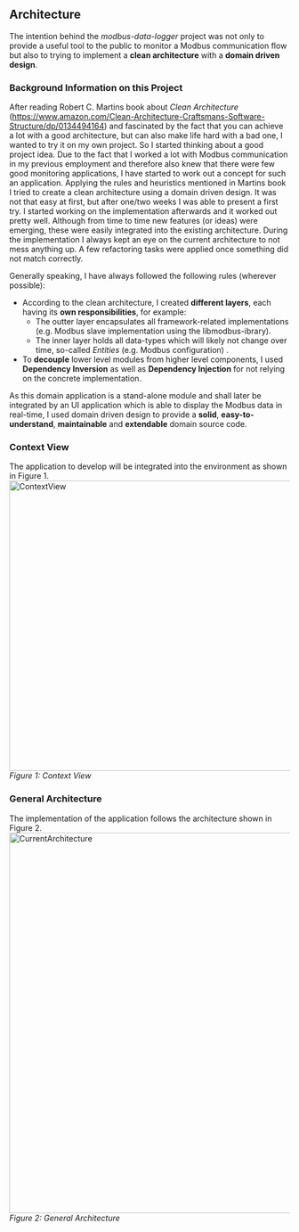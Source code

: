 ## Architecture
The intention behind the _modbus-data-logger_ project was not only to provide a useful tool to the public to monitor a Modbus communication flow but also to trying to implement a __clean architecture__ with a __domain driven design__.

### Background Information on this Project
After reading Robert C. Martins book about _Clean Architecture_ (https://www.amazon.com/Clean-Architecture-Craftsmans-Software-Structure/dp/0134494164) and fascinated by the fact that you can achieve a lot with a good architecture, but can also make life hard with a bad one, I wanted to try it on my own project. So I started thinking about a good project idea. Due to the fact that I worked a lot with Modbus communication in my previous employment and therefore also knew that there were few good monitoring applications, I have started to work out a concept for such an application.
Applying the rules and heuristics mentioned in Martins book I tried to create a clean architecture using a domain driven design. It was not that easy at first, but after one/two weeks I was able to present a first try. I started working on the implementation afterwards and it worked out pretty well. Although from time to time new features (or ideas) were emerging, these were easily integrated into the existing architecture. During the implementation I always kept an eye on the current architecture to not mess anything up. A few refactoring tasks were applied once something did not match correctly.

Generally speaking, I have always followed the following rules (wherever possible):
- According to the clean architecture, I created __different layers__, each having its __own responsibilities__, for example:
    - The outter layer encapsulates all framework-related implementations (e.g. Modbus slave implementation using the libmodbus-ibrary).
    - The inner layer holds all data-types which will likely not change over time, so-called _Entities_ (e.g. Modbus configuration) .
- To __decouple__ lower level modules from higher level components, I used __Dependency Inversion__ as well as __Dependency Injection__ for not relying on the concrete implementation.

As this domain application is a stand-alone module and shall later be integrated by an UI application which is able to display the Modbus data in real-time, I used domain driven design to provide a __solid__, __easy-to-understand__, __maintainable__ and __extendable__ domain source code.

### Context View
The application to develop will be integrated into the environment as shown in Figure 1.
<img width="521" alt="ContextView" src="https://user-images.githubusercontent.com/9079869/92468674-d14b7c00-f1d3-11ea-9fc6-1b8289482637.png"> *Figure 1: Context View*

### General Architecture
The implementation of the application follows the architecture shown in Figure 2.
<img width="683" alt="CurrentArchitecture" src="https://user-images.githubusercontent.com/9079869/92468705-ddcfd480-f1d3-11ea-9c77-caaaf33f21b9.png"> *Figure 2: General Architecture*
